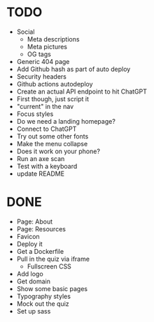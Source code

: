 # TODO

- Social
  - Meta descriptions
  - Meta pictures
  - OG tags
- Generic 404 page
- Add Github hash as part of auto deploy
- Security headers
- Github actions autodeploy
- Create an actual API endpoint to hit ChatGPT
- First though, just script it
- "current" in the nav
- Focus styles
- Do we need a landing homepage?
- Connect to ChatGPT
- Try out some other fonts
- Make the menu collapse
- Does it work on your phone?
- Run an axe scan
- Test with a keyboard
- update README

# DONE

- Page: About
- Page: Resources
- Favicon
- Deploy it
- Get a Dockerfile
- Pull in the quiz via iframe
  - Fullscreen CSS
- Add logo
- Get domain
- Show some basic pages
- Typography styles
- Mock out the quiz
- Set up sass
